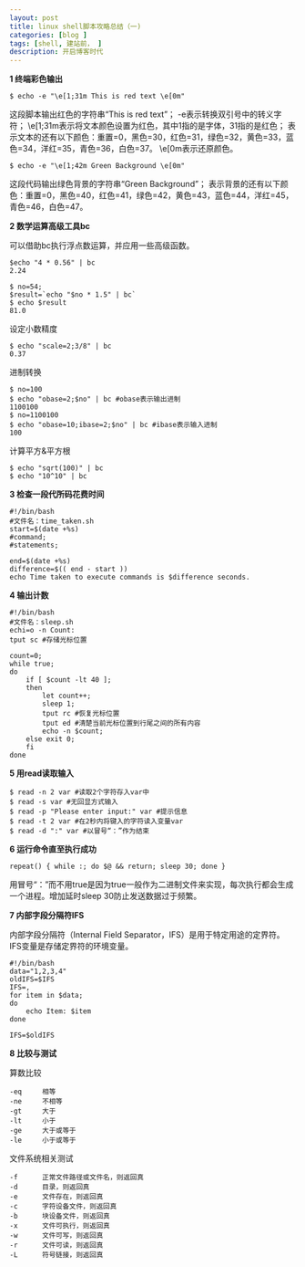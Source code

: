 ```yaml
---
layout: post
title: linux shell脚本攻略总结（一)
categories: [blog ]
tags: [shell, 建站前， ]
description: 开启博客时代
---
```


**1 终端彩色输出**
```
$ echo -e "\e[1;31m This is red text \e[0m"
```
这段脚本输出红色的字符串“This is red text”；
-e表示转换双引号中的转义字符；
\e[1;31m表示将文本颜色设置为红色，其中1指的是字体，31指的是红色；
表示文本的还有以下颜色：重置=0，黑色=30，红色=31，绿色=32，黄色=33，蓝色=34，洋红=35，青色=36，白色=37。
\e[0m表示还原颜色。
```
$ echo -e "\e[1;42m Green Background \e[0m"
```
这段代码输出绿色背景的字符串“Green Background”；
表示背景的还有以下颜色：重置=0，黑色=40，红色=41，绿色=42，黄色=43，蓝色=44，洋红=45，青色=46，白色=47。

**2 数学运算高级工具bc**

可以借助bc执行浮点数运算，并应用一些高级函数。
```
$echo "4 * 0.56" | bc
2.24

$ no=54;
$result=`echo "$no * 1.5" | bc`
$ echo $result
81.0
```
设定小数精度

```
$ echo "scale=2;3/8" | bc
0.37
```
进制转换

```
$ no=100
$ echo "obase=2;$no" | bc #obase表示输出进制
1100100
$ no=1100100
$ echo "obase=10;ibase=2;$no" | bc #ibase表示输入进制
100
```
计算平方&平方根

```
$ echo "sqrt(100)" | bc
$ echo "10^10" | bc
```

**3 检查一段代所码花费时间**

```
#!/bin/bash
#文件名：time_taken.sh
start=$(date +%s)
#command;
#statements;

end=$(date +%s)
difference=$(( end - start ))
echo Time taken to execute commands is $difference seconds.
```

**4 输出计数**

```
#!/bin/bash
#文件名：sleep.sh
echi=o -n Count:
tput sc	#存储光标位置

count=0;
while true;
do
	if [ $count -lt 40 ];
	then
		let count++;
		sleep 1;
		tput rc #恢复光标位置
		tput ed #清楚当前光标位置到行尾之间的所有内容
		echo -n $count;
	else exit 0;
	fi
done
```

**5 用read读取输入**

```
$ read -n 2 var #读取2个字符存入var中
$ read -s var #无回显方式输入
$ read -p "Please enter input:" var #提示信息
$ read -t 2 var #在2秒内将键入的字符读入变量var
$ read -d ":" var #以冒号“：”作为结束
```

**6 运行命令直至执行成功**

```
repeat() { while :; do $@ && return; sleep 30; done }
```
用冒号“：”而不用true是因为true一般作为二进制文件来实现，每次执行都会生成一个进程。增加延时sleep 30防止发送数据过于频繁。

**7 内部字段分隔符IFS**

内部字段分隔符（Internal Field Separator，IFS）是用于特定用途的定界符。IFS变量是存储定界符的环境变量。

```
#!/bin/bash
data="1,2,3,4"
oldIFS=$IFS
IFS=,
for item in $data;
do
    echo Item: $item
done

IFS=$oldIFS
```

**8 比较与测试**

算数比较

```
-eq		相等
-ne		不相等
-gt		大于
-lt		小于
-ge		大于或等于
-le		小于或等于
```

文件系统相关测试
	

```
-f		正常文件路径或文件名，则返回真
-d		目录，则返回真
-e		文件存在，则返回真
-c		字符设备文件，则返回真
-b		块设备文件，则返回真
-x		文件可执行，则返回真
-w		文件可写，则返回真
-r		文件可读，则返回真
-L		符号链接，则返回真
```
